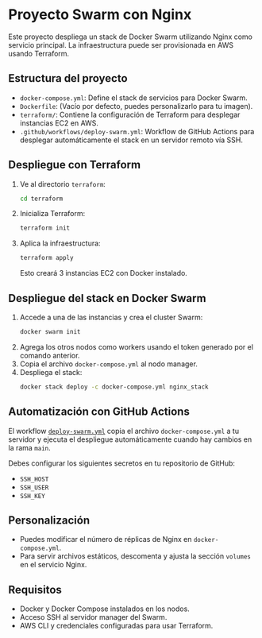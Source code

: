 # Proyecto Swarm con Nginx

Este proyecto despliega un stack de Docker Swarm utilizando Nginx como servicio principal. La infraestructura puede ser provisionada en AWS usando Terraform.

## Estructura del proyecto

- `docker-compose.yml`: Define el stack de servicios para Docker Swarm.
- `Dockerfile`: (Vacío por defecto, puedes personalizarlo para tu imagen).
- `terraform/`: Contiene la configuración de Terraform para desplegar instancias EC2 en AWS.
- `.github/workflows/deploy-swarm.yml`: Workflow de GitHub Actions para desplegar automáticamente el stack en un servidor remoto vía SSH.

## Despliegue con Terraform

1. Ve al directorio `terraform`:
   ```sh
   cd terraform
   ```
2. Inicializa Terraform:
   ```sh
   terraform init
   ```
3. Aplica la infraestructura:
   ```sh
   terraform apply
   ```
   Esto creará 3 instancias EC2 con Docker instalado.

## Despliegue del stack en Docker Swarm

1. Accede a una de las instancias y crea el cluster Swarm:
   ```sh
   docker swarm init
   ```
2. Agrega los otros nodos como workers usando el token generado por el comando anterior.
3. Copia el archivo `docker-compose.yml` al nodo manager.
4. Despliega el stack:
   ```sh
   docker stack deploy -c docker-compose.yml nginx_stack
   ```

## Automatización con GitHub Actions

El workflow [`deploy-swarm.yml`](.github/workflows/deploy-swarm.yml) copia el archivo `docker-compose.yml` a tu servidor y ejecuta el despliegue automáticamente cuando hay cambios en la rama `main`.

Debes configurar los siguientes secretos en tu repositorio de GitHub:
- `SSH_HOST`
- `SSH_USER`
- `SSH_KEY`

## Personalización

- Puedes modificar el número de réplicas de Nginx en `docker-compose.yml`.
- Para servir archivos estáticos, descomenta y ajusta la sección `volumes` en el servicio Nginx.

## Requisitos

- Docker y Docker Compose instalados en los nodos.
- Acceso SSH al servidor manager del Swarm.
- AWS CLI y credenciales configuradas para usar Terraform.